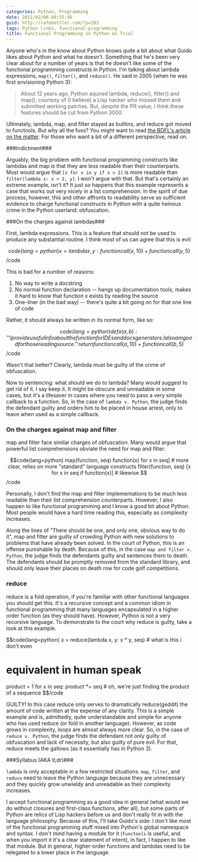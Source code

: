 ```yaml
---
categories: Python, Programming
date: 2011/02/06 04:55:56
guid: http://rafekettler.com/?p=283
tags: Python links, functional-programming
title: Functional Programming in Python on Trial
---
```

Anyone who's in the know about Python knows quite a bit about what Guido likes about Python and what he doesn't. Something that he's been very clear about for a number of years is that he doesn't like some of the functional programming constructs in Python. I'm talking about lambda expressions, `map()`, `filter()`, and `reduce()`. He said in 2005 (when he was first envisioning Python 3):

>About 12 years ago, Python aquired lambda, reduce(), filter() and map(), courtesy of (I believe) a Lisp hacker who missed them and submitted working patches. But, despite the PR value, I think these features should be cut from Python 3000. 

Ultimately, lambda, map, and filter stayed as builtins, and reduce got moved to functools. But why all the fuss? You might want to read [the BDFL's article on the matter](http://www.artima.com/weblogs/viewpost.jsp?thread=98196). For those who want a bit of a different perspective, read on.

###Indictment###

Arguably, the big problem with functional programming constructs like lambdas and map is that they are less readable than their counterparts. Most would argue that `[x for x in y if x > 2]` is more readable than `filter(lambda x: x > 2, y]`. I won't argue with that. But that's certainly an extreme example, isn't it? It just so happens that this example represents a case that works out very nicely in a list comprehension. In the spirit of due process, however, this and other affronts to readability serve as sufficient evidence to charge functional constructs in Python with a quite heinous crime in the Python userland: obfuscation.

###On the charges against lambdas###

First, lambda expressions. This is a feature that should not be used to produce any substantial routine. I think most of us can agree that this is evil:

$$code(lang=python)
x = lambda x, y: functioncall(x, 10) + functioncall(y, 5)
$$/code

This is bad for a number of reasons:

 1. No way to write a docstring
 2. No normal function declaration -- hangs up documentation tools, makes it hard to know that function x exists by reading the source
 3. One-liner (in the bad way) -- there's quite a bit going on for that one line of code

Rather, it should always be written in its normal form, like so:

$$code(lang=python)
def x(a, b):
    '''I provide useful info about the function for IDEs and docs generators.
    I also am good for those reading source.'''
    return functioncall(a, 10) + functioncall(b, 5)
$$/code

Wasn't that better? Clearly, lambda must be guilty of the crime of obfuscation.

Now to sentencing: what should we do to lambda? Many would suggest to get rid of it. I say keep it. It might be obscure and unreadable in some cases, but it's a lifesaver in cases where you need to pass a very simple callback to a function. So, in the case of `lambda v. Python`, the judge finds the defendant guilty and orders him to be placed in house arrest, only to leave when used as a simple callback.

### On the charges against map and filter ###

map and filter face similar charges of obfuscation. Many would argue that powerful list comprehensions obviate the need for map and filter:

$$code(lang=python)
map(function, seq)
function(x) for x in seq] # more clear, relies on more "standard" language constructs
filter(function, seq)
[x for  x in seq if function(x)] # likewise
$$/code

Personally, I don't find the map and filter implementations to be much less readable than their list comprehension counterparts. However, I also happen to like functional programming and I know a good bit about Python. Most people would have a hard time reading this, especially as complexity increases.

Along the lines of "There should be one, and only one, obvious way to do it", map and filter are guilty of crowding Python with new solutions to problems that have already been solved. In the court of Python, this is an offense punishable by death. Because of this, in the case `map and filter v. Python`, the judge finds the defendants guilty and sentences them to death. The defendants should be promptly removed from the standard library, and should only leave their places on death row for code golf competitions.

### reduce ###

reduce is a fold operation, if you're familiar with other functional languages you should get this. It's a recursive concept and a common idiom in functional programming that many languages encapsulated in a higher order function (as they should have). However, Python is not a very recursive language. To demonstrate to the court why reduce is guilty, take a look at this example.

$$code(lang=python)
x = reduce(lambda x, y: x * y, seq) # what is this i don't even
        
# equivalent in human speak
product = 1
for x in seq:
     product *= seq # oh, we're just finding the product of a sequence
$$/code

GUILTY! In this case reduce only serves to dramatically reduce(geddit) the amount of code written at the expense of any clarity. This is a simple example and is, admittedly, quite understandable and simple for anyone who has used reduce  (or fold in another language). However, as code grows in complexity, loops are almost always more clear. So, in the case of `reduce v. Python`, the judge finds the defendant not only guilty of obfuscation and lack of necessity, but also guilty of pure evil. For that, reduce meets the gallows (as it essentially has in Python 3).

###Syllabus (AKA tl;dr)###

`lambda` is only acceptable in a few restricted situations. `map`, `filter`, and `reduce` need to leave the Python language because they are unnecessary and they quickly grow unwieldy and unreadable as their complexity increases.

I accept functional programming as a good idea in general (what would we do without closures and first-class functions, after all), but some parts of Python are relics of Lisp hackers before us and don't really fit in with the language philosophy. Because of this, I'll take Guido's side: I don't like most of the functional programming stuff mixed into Python's global namespace and syntax. I don't mind having a module for it (`functools` is useful, and when you import it it's a clear statement of intent), in fact, I happen to like that module. But in general, higher-order functions and lambdas need to be relegated to a lower place in the language.
